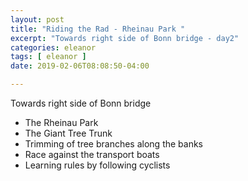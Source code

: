```yaml
---
layout: post
title: "Riding the Rad - Rheinau Park "
excerpt: "Towards right side of Bonn bridge - day2"
categories: eleanor
tags: [ eleanor ]
date: 2019-02-06T08:08:50-04:00

---
```


Towards right side of Bonn bridge

* The Rheinau Park
* The Giant Tree Trunk
* Trimming of tree branches along the banks
* Race against the transport boats
* Learning rules by following cyclists

